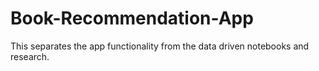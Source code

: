 # Book-Recommendation-App
This separates the app functionality from the data driven notebooks and research.
